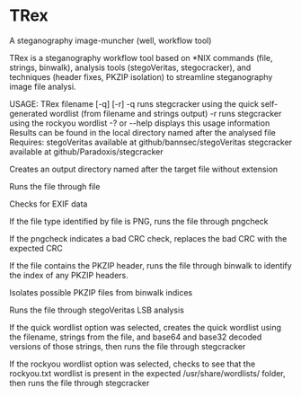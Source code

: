 # TRex
A steganography image-muncher (well, workflow tool)

TRex is a steganography workflow tool based on *NIX commands (file, strings, binwalk), analysis tools (stegoVeritas, stegocracker), and techniques (header fixes, PKZIP isolation) to streamline steganography image file analysi.

USAGE: TRex filename [-q] [-r]
  -q runs stegcracker using the quick self-generated wordlist (from filename and strings output)
  -r runs stegcracker using the rockyou wordlist
  -? or --help displays this usage information
  Results can be found in the local directory named after the analysed file
  Requires: stegoVeritas available at github/bannsec/stegoVeritas
            stegcracker available at github/Paradoxis/stegcracker
            
Creates an output directory named after the target file without extension

Runs the file through file

Checks for EXIF data

If the file type identified by file is PNG, runs the file through pngcheck

If the pngcheck indicates a bad CRC check, replaces the bad CRC with the expected CRC

If the file contains the PKZIP header, runs the file through binwalk to identify the index of any PKZIP headers. 

Isolates possible PKZIP files from binwalk indices

Runs the file through stegoVeritas LSB analysis

If the quick wordlist option was selected, creates the quick wordlist using the filename, strings from the file, and base64 and base32 decoded versions of those strings, then runs the file through stegcracker

If the rockyou wordlist option was selected, checks to see that the rockyou.txt wordlist is present in the expected /usr/share/wordlists/ folder, then runs the file through stegcracker
